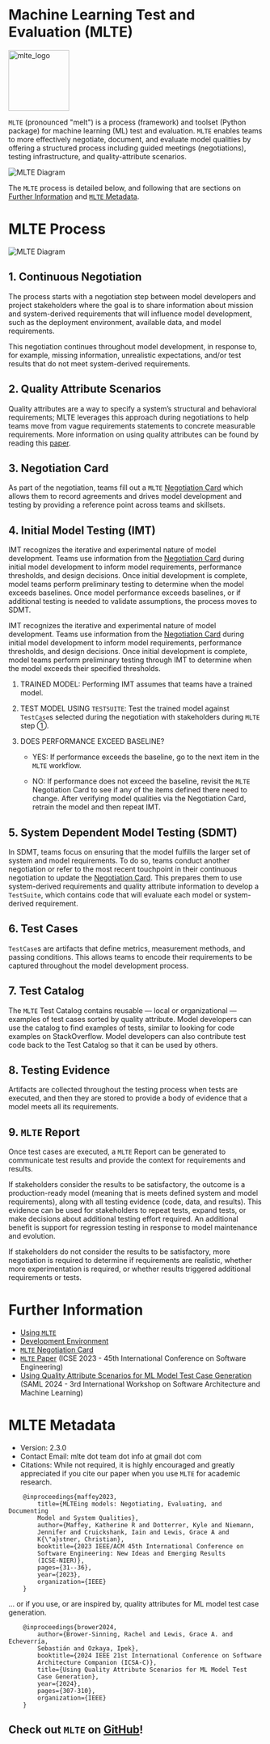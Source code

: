 # Machine Learning Test and Evaluation (MLTE)

<img src="https://raw.githubusercontent.com/mlte-team/mlte/master/assets/MLTE_Logo_Color.svg" alt="mlte_logo" width="120"/>

`MLTE` (pronounced "melt") is a process (framework) and toolset (Python package) for machine learning (ML) test and evaluation. `MLTE` enables teams to more effectively negotiate, document, and evaluate model qualities by offering a structured process including guided meetings (negotiations), testing infrastructure, and quality-attribute scenarios.

![MLTE Diagram](img/MLTE_Overview_Diagram_Feb_2025.png)

The `MLTE` process is detailed below, and following that are sections on [Further Information](#further-information) and [`MLTE` Metadata](#mlte-metadata).

# MLTE Process
![MLTE Diagram](img/MLTE_Diagram_Feb_2025.png)

## 1. Continuous Negotiation
The process starts with a negotiation step between model developers and project stakeholders where the goal is to share information about mission and system-derived requirements that will influence model development, such as the deployment environment, available data, and model requirements.

This negotiation continues throughout model development, in response to, for example, missing information, unrealistic expectations, and/or test results that do not meet system-derived requirements.

## 2. Quality Attribute Scenarios
Quality attributes are a way to specify a system’s structural and behavioral requirements; MLTE leverages this approach during negotiations to help teams move from vague requirements statements to concrete measurable requirements. More information on using quality attributes can be found by reading this <a href="https://arxiv.org/abs/2406.08575" target="_blank">paper</a>.

## 3. Negotiation Card
As part of the negotiation, teams fill out a `MLTE` [Negotiation Card](negotiation_card.md) which allows them to record agreements and drives model development and testing by providing a reference point across teams and skillsets.

## 4. Initial Model Testing (IMT)
IMT recognizes the iterative and experimental nature of model development. Teams use information from the [Negotiation Card](negotiation_card.md) during initial model development to inform model requirements, performance thresholds, and design decisions. Once initial development is complete, model teams perform preliminary testing to determine when the model exceeds baselines. Once model performance exceeds baselines, or if additional testing is needed to validate assumptions, the process moves to SDMT.

IMT recognizes the iterative and experimental nature of model development. Teams use information from the [Negotiation Card](negotiation_card.md) during initial model development to inform model requirements, performance thresholds, and design decisions. Once initial development is complete, model teams perform preliminary testing through IMT to determine when the model exceeds their specified thresholds.

1. TRAINED MODEL: Performing IMT assumes that teams have a trained model. 

2. TEST MODEL USING `TESTSUITE`: Test the trained model against `TestCase`s selected during the negotiation with stakeholders during `MLTE` step ➀. 

3. DOES PERFORMANCE EXCEED BASELINE? 

    - YES: If performance exceeds the baseline, go to the next item in the `MLTE` workflow.
    
    - NO: If performance does not exceed the baseline, revisit the `MLTE` Negotiation Card to see if any of the items defined there need to change. After verifying model qualities via the Negotiation Card, retrain the model and then repeat IMT.

## 5. System Dependent Model Testing (SDMT)
In SDMT, teams focus on ensuring that the model fulfills the larger set of system and model requirements. To do so, teams conduct another negotiation or refer to the most recent touchpoint in their continuous negotiation to update the [Negotiation Card](negotiation_card.md). This prepares them to use system-derived requirements and quality attribute information to develop a `TestSuite`, which contains code that will evaluate each model or system-derived requirement.

## 6. Test Cases
`TestCase`s are artifacts that define metrics, measurement methods, and passing conditions. This allows teams to encode their requirements to be captured throughout the model development process.

## 7. Test Catalog
The `MLTE` Test Catalog contains reusable — local or organizational — examples of test cases sorted by quality attribute. Model developers can use the catalog to find examples of tests, similar to looking for code examples on StackOverflow. Model developers can also contribute test code back to the Test Catalog so that it can be used by others.

## 8. Testing Evidence
Artifacts are collected throughout the testing process when tests are executed, and then they are stored to provide a body of evidence that a model meets all its requirements. 

## 9. `MLTE` Report
Once test cases are executed, a `MLTE` Report can be generated to communicate test results and provide the context for requirements and results.

If stakeholders consider the results to be satisfactory, the outcome is a production-ready model (meaning that is meets defined system and model requirements), along with all testing evidence (code, data, and results). This evidence can be used for stakeholders to repeat tests, expand tests, or make decisions about additional testing effort required. An additional benefit is support for regression testing in response to model maintenance and evolution.

If stakeholders do not consider the results to be satisfactory, more negotiation is required to determine if requirements are realistic, whether more experimentation is required, or whether results triggered additional requirements or tests.

# Further Information

- [Using `MLTE`](using_mlte.md)
- [Development Environment](development.md)
- [`MLTE` Negotiation Card](negotiation_card.md)
- <a href="https://arxiv.org/abs/2303.01998" target="_blank">`MLTE` Paper</a> (ICSE 2023 - 45th International Conference on Software Engineering)
- <a href="https://doi.org/10.48550/arXiv.2406.08575" target="_blank">Using Quality Attribute Scenarios for ML Model Test Case Generation</a> (SAML 2024 - 3rd International Workshop on Software Architecture and Machine Learning)

# MLTE Metadata

- Version: 2.3.0
- Contact Email: mlte dot team dot info at gmail dot com
- Citations: While not required, it is highly encouraged and greatly appreciated if you cite our paper when you use `MLTE` for academic research.

```
    @inproceedings{maffey2023,
        title={MLTEing models: Negotiating, Evaluating, and Documenting
        Model and System Qualities},
        author={Maffey, Katherine R and Dotterrer, Kyle and Niemann,
        Jennifer and Cruickshank, Iain and Lewis, Grace A and 
        K{\"a}stner, Christian},
        booktitle={2023 IEEE/ACM 45th International Conference on 
        Software Engineering: New Ideas and Emerging Results 
        (ICSE-NIER)},
        pages={31--36},
        year={2023},
        organization={IEEE}
    }
```

... or if you use, or are inspired by, quality attributes for ML model test case generation.

```
    @inproceedings{brower2024,
        author={Brower-Sinning, Rachel and Lewis, Grace A. and Echeverría,
        Sebastián and Ozkaya, Ipek},
        booktitle={2024 IEEE 21st International Conference on Software
        Architecture Companion (ICSA-C)}, 
        title={Using Quality Attribute Scenarios for ML Model Test 
        Case Generation}, 
        year={2024},
        pages={307-310},
        organization={IEEE}
    }  
```

## Check out `MLTE` on <a href="https://github.com/mlte-team/mlte" target="_blank">GitHub</a>!